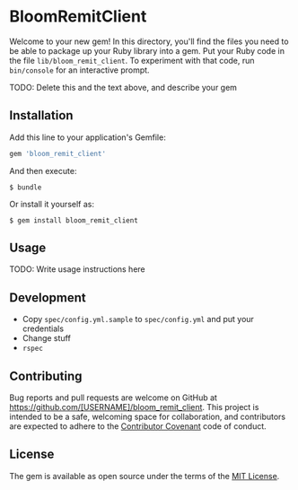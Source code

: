 # BloomRemitClient

Welcome to your new gem! In this directory, you'll find the files you need to be able to package up your Ruby library into a gem. Put your Ruby code in the file `lib/bloom_remit_client`. To experiment with that code, run `bin/console` for an interactive prompt.

TODO: Delete this and the text above, and describe your gem

## Installation

Add this line to your application's Gemfile:

```ruby
gem 'bloom_remit_client'
```

And then execute:

    $ bundle

Or install it yourself as:

    $ gem install bloom_remit_client

## Usage

TODO: Write usage instructions here

## Development

- Copy `spec/config.yml.sample` to `spec/config.yml` and put your credentials
- Change stuff
- `rspec`

## Contributing

Bug reports and pull requests are welcome on GitHub at https://github.com/[USERNAME]/bloom_remit_client. This project is intended to be a safe, welcoming space for collaboration, and contributors are expected to adhere to the [Contributor Covenant](http://contributor-covenant.org) code of conduct.


## License

The gem is available as open source under the terms of the [MIT License](http://opensource.org/licenses/MIT).


